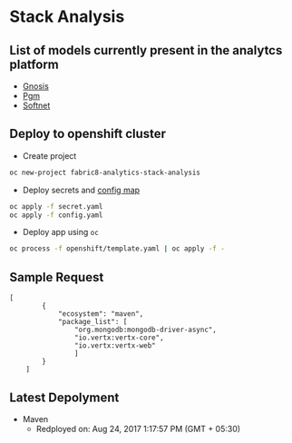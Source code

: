 # Stack Analysis

## List of models currently present in the analytcs platform


* [Gnosis](/analytics_platform/kronos/gnosis)
* [Pgm](/analytics_platform/kronos/pgm)
* [Softnet](/analytics_platform/kronos/softnet)

## Deploy to openshift cluster

- Create project

```bash
oc new-project fabric8-analytics-stack-analysis
```

- Deploy secrets and [config map](https://github.com/fabric8-analytics/fabric8-analytics-common/blob/master/openshift/generate-config.sh)

```bash
oc apply -f secret.yaml
oc apply -f config.yaml
```

- Deploy app using `oc`

```bash
oc process -f openshift/template.yaml | oc apply -f -
```


## Sample Request

```
[
        {
            "ecosystem": "maven",
            "package_list": [
            	"org.mongodb:mongodb-driver-async",
                "io.vertx:vertx-core",
                "io.vertx:vertx-web"
				]
        }
    ]
```

## Latest Depolyment

* Maven
	* Redployed on: Aug 24, 2017 1:17:57 PM (GMT + 05:30)